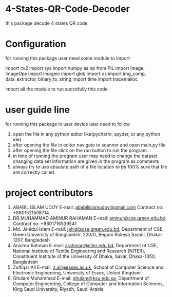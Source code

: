# 4-States-QR-Code-Decoder
 this package decode 4 states QR code
# Configuration 
 for running this package user need some module to import
 
 import cv2
 import sys
 import numpy as np
 from PIL import Image, ImageOps
 import imageio
 import glob
 import os
 import img_comp, data_extractor, binary_to_string
 import time
 import tracemalloc
 
 import all the module to run succefully this code.

# user guide line
for running this package in user device user need to follow
1. open the file in any python editor like(pycharm, spyder, or any python ide).
2. after opening the file in editor navigate to scanner and open main.py file
3. after opening the file click on the run button to run the program.
4. in time of running the program user may need to change the dataset changing data set information are given in the program as comments
5. always try to use absulute path of a file location to be 100% sure that file are correctly called.


# project contributors
1. ABABIL ISLAM UDOY E-mail: ababilislamudoy@gmail.com Contract no: +8801521508714
2. DR.MUHAMMAD AMINUR RAHAMAN E-mail: aminur@cse.green.edu.bd Contract no: +8801716539541
3. Md. Jahidul Islam E-mail: jahid@cse.green.edu.bd, Department of CSE, Green University of Bangladesh, 220/D, Begum Rokeya Sarani, Dhaka-1207, Bangladesh
4. Anichur Rahman  E-mail: arahman@niter.edu.bd, Department of CSE, National Institute of Textile Engineering and Research (NITER), Constituent Institute of the University of Dhaka, Savar, Dhaka-1350, Bangladesh
5. Zulfiqar Ali E-mail: z.ali@essex.ac.uk, School of Computer Science and Electronic Engineering, University of Essex, United Kingdom
6. Ghulam Muhammad  E-mail: ghulam@ksu.edu.sa, Department of Computer Engineering, College of Computer and Information Sciences, King Saud University, Riyadh, Saudi Arabia

